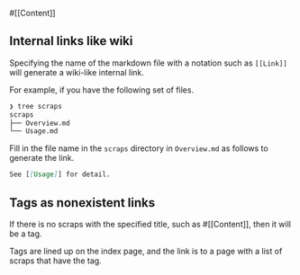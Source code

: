 #[[Content]]

## Internal links like wiki
Specifying the name of the markdown file with a notation such as `[[Link]]` will generate a wiki-like internal link.

For example, if you have the following set of files.
```bash
❯ tree scraps
scraps
├── Overview.md
└── Usage.md
```

Fill in the file name in the `scraps` directory in `Overview.md` as follows to generate the link.
```markdown:Overview.md
See [[Usage]] for detail.
```

## Tags as nonexistent links
If there is no scraps with the specified title, such as #[[Content]], then it will be a tag.

Tags are lined up on the index page, and the link is to a page with a list of scraps that have the tag.